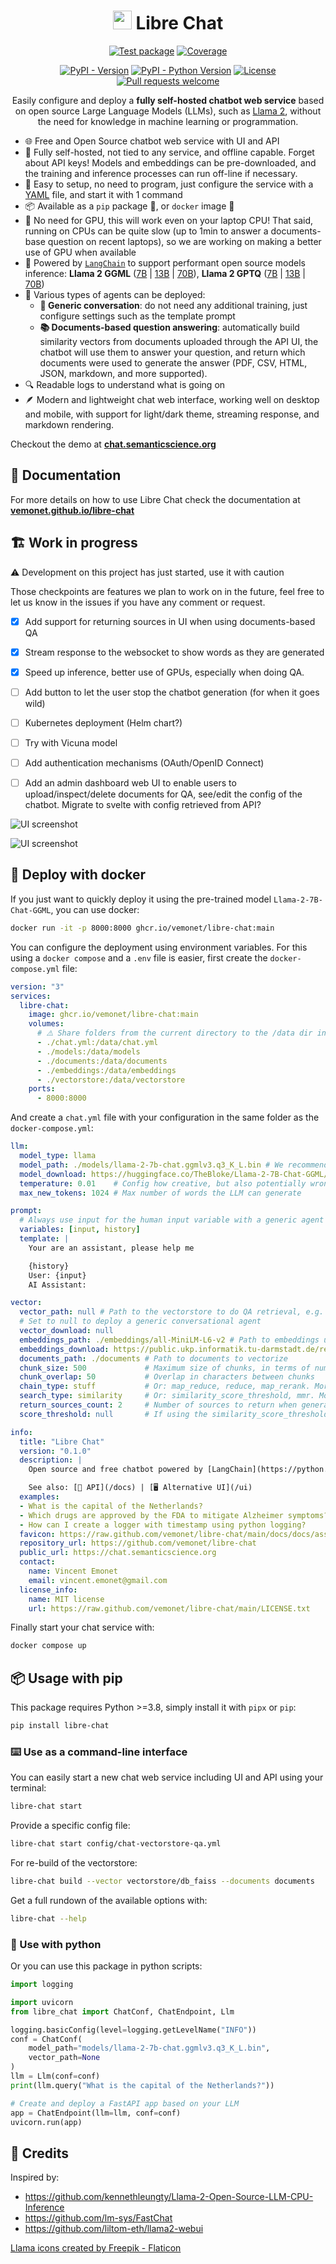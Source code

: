 <div align="center">

# <span><img height="30" src="https://raw.github.com/vemonet/libre-chat/main/docs/docs/assets/logo.png"></span> Libre Chat

[![Test package](https://github.com/vemonet/libre-chat/actions/workflows/test.yml/badge.svg)](https://github.com/vemonet/libre-chat/actions/workflows/test.yml) [![Coverage](https://coverage-badge.samuelcolvin.workers.dev/vemonet/libre-chat.svg)](https://coverage-badge.samuelcolvin.workers.dev/redirect/vemonet/libre-chat)

[![PyPI - Version](https://img.shields.io/pypi/v/libre-chat.svg?logo=pypi&label=PyPI&logoColor=silver)](https://pypi.org/project/libre-chat/)
[![PyPI - Python Version](https://img.shields.io/pypi/pyversions/libre-chat.svg?logo=python&label=Python&logoColor=silver)](https://pypi.org/project/libre-chat/)
[![License](https://img.shields.io/pypi/l/libre-chat)](https://github.com/vemonet/libre-chat/blob/main/LICENSE.txt) [![Pull requests welcome](https://img.shields.io/badge/pull%20requests-welcome-brightgreen)](https://github.com/vemonet/libre-chat/fork)

Easily configure and deploy a **fully self-hosted chatbot web service** based on open source Large Language Models (LLMs), such as [Llama 2](https://ai.meta.com/llama/), without the need for knowledge in machine learning or programmation.

</div>

- 🌐 Free and Open Source chatbot web service with UI and API
- 🏡 Fully self-hosted, not tied to any service, and offline capable. Forget about API keys! Models and embeddings can be pre-downloaded, and the training and inference processes can run off-line if necessary.
- 🚀 Easy to setup, no need to program, just configure the service with a [YAML](https://yaml.org/) file, and start it with 1 command
- 📦 Available as a `pip` package 🐍, or `docker` image 🐳
- 🐌 No need for GPU, this will work even on your laptop CPU! That said, running on CPUs can be quite slow (up to 1min to answer a documents-base question on recent laptops), so we are working on making a better use of GPU when available
- 🦜 Powered by [`LangChain`](https://python.langchain.com) to support performant open source models inference: **Llama 2 GGML** ([7B](https://huggingface.co/TheBloke/Llama-2-7B-Chat-GGML) | [13B](https://huggingface.co/llamaste/Llama-2-13b-chat-hf) | [70B](https://huggingface.co/llamaste/Llama-2-70b-chat-hf)), **Llama 2 GPTQ** ([7B](https://huggingface.co/TheBloke/Llama-2-7B-chat-GPTQ) | [13B](https://huggingface.co/TheBloke/Llama-2-13B-chat-GPTQ) | [70B](https://huggingface.co/TheBloke/Llama-2-70B-chat-GPTQ))
- 🤖 Various types of agents can be deployed:
  - **💬 Generic conversation**: do not need any additional training, just configure settings such as the template prompt
  - **📚 Documents-based question answering**: automatically build similarity vectors from documents uploaded through the API UI, the chatbot will use them to answer your question, and return which documents were used to generate the answer (PDF, CSV, HTML, JSON, markdown, and more supported).
- 🔍 Readable logs to understand what is going on
- 🪶 Modern and lightweight chat web interface, working well on desktop and mobile, with support for light/dark theme, streaming response, and markdown rendering.

Checkout the demo at [**chat.semanticscience.org**](https://chat.semanticscience.org)

## 📖 Documentation

For more details on how to use Libre Chat check the documentation at **[vemonet.github.io/libre-chat](http://vemonet.github.io/libre-chat)**

## 🏗️ Work in progress

⚠️ Development on this project has just started, use it with caution

Those checkpoints are features we plan to work on in the future, feel free to let us know in the issues if you have any comment or request.

- [x] Add support for returning sources in UI when using documents-based QA
- [x] Stream response to the websocket to show words as they are generated
- [x] Speed up inference, better use of GPUs, especially when doing QA.
- [ ] Add button to let the user stop the chatbot generation (for when it goes wild)
- [ ] Kubernetes deployment (Helm chart?)
- [ ] Try with Vicuna model
- [ ] Add authentication mechanisms (OAuth/OpenID Connect)
- [ ] Add an admin dashboard web UI to enable users to upload/inspect/delete documents for QA, see/edit the config of the chatbot. Migrate to svelte with config retrieved from API?


![UI screenshot](https://raw.github.com/vemonet/libre-chat/main/docs/docs/assets/screenshot.png)

![UI screenshot](https://raw.github.com/vemonet/libre-chat/main/docs/docs/assets/screenshot-light.png)

## 🐳 Deploy with docker

If you just want to quickly deploy it using the pre-trained model `Llama-2-7B-Chat-GGML`, you can use docker:

```bash
docker run -it -p 8000:8000 ghcr.io/vemonet/libre-chat:main
```

You can configure the deployment using environment variables. For this using a `docker compose` and a `.env` file is easier, first create the `docker-compose.yml` file:

```yaml
version: "3"
services:
  libre-chat:
    image: ghcr.io/vemonet/libre-chat:main
    volumes:
      # ⚠️ Share folders from the current directory to the /data dir in the container
      - ./chat.yml:/data/chat.yml
      - ./models:/data/models
      - ./documents:/data/documents
      - ./embeddings:/data/embeddings
      - ./vectorstore:/data/vectorstore
    ports:
      - 8000:8000
```

And create a `chat.yml` file with your configuration in the same folder as the `docker-compose.yml`:

```yaml
llm:
  model_type: llama
  model_path: ./models/llama-2-7b-chat.ggmlv3.q3_K_L.bin # We recommend to predownload the files, but you can provide download URLs that will be used if the files are not present:
  model_download: https://huggingface.co/TheBloke/Llama-2-7B-Chat-GGML/resolve/main/llama-2-7b-chat.ggmlv3.q3_K_L.bin
  temperature: 0.01    # Config how creative, but also potentially wrong, the model can be. 0 is safe, 1 is adventurous
  max_new_tokens: 1024 # Max number of words the LLM can generate

prompt:
  # Always use input for the human input variable with a generic agent
  variables: [input, history]
  template: |
    Your are an assistant, please help me

    {history}
    User: {input}
    AI Assistant:

vector:
  vector_path: null # Path to the vectorstore to do QA retrieval, e.g. ./vectorstore/db_faiss
  # Set to null to deploy a generic conversational agent
  vector_download: null
  embeddings_path: ./embeddings/all-MiniLM-L6-v2 # Path to embeddings used to generate the vectors, or use directly from HuggingFace: sentence-transformers/all-MiniLM-L6-v2
  embeddings_download: https://public.ukp.informatik.tu-darmstadt.de/reimers/sentence-transformers/v0.2/all-MiniLM-L6-v2.zip
  documents_path: ./documents # Path to documents to vectorize
  chunk_size: 500             # Maximum size of chunks, in terms of number of characters
  chunk_overlap: 50           # Overlap in characters between chunks
  chain_type: stuff           # Or: map_reduce, reduce, map_rerank. More details: https://docs.langchain.com/docs/components/chains/index_related_chains
  search_type: similarity     # Or: similarity_score_threshold, mmr. More details: https://python.langchain.com/docs/modules/data_connection/retrievers/vectorstore
  return_sources_count: 2     # Number of sources to return when generating an answer
  score_threshold: null       # If using the similarity_score_threshold search type. Between 0 and 1

info:
  title: "Libre Chat"
  version: "0.1.0"
  description: |
    Open source and free chatbot powered by [LangChain](https://python.langchain.com) and [Llama 2](https://ai.meta.com/llama) [7B](https://huggingface.co/TheBloke/Llama-2-7B-Chat-GGML)

    See also: [📡 API](/docs) | [🖥️ Alternative UI](/ui)
  examples:
  - What is the capital of the Netherlands?
  - Which drugs are approved by the FDA to mitigate Alzheimer symptoms?
  - How can I create a logger with timestamp using python logging?
  favicon: https://raw.github.com/vemonet/libre-chat/main/docs/docs/assets/logo.png
  repository_url: https://github.com/vemonet/libre-chat
  public_url: https://chat.semanticscience.org
  contact:
    name: Vincent Emonet
    email: vincent.emonet@gmail.com
  license_info:
    name: MIT license
    url: https://raw.github.com/vemonet/libre-chat/main/LICENSE.txt
```

Finally start your chat service with:

```bash
docker compose up
```

## 📦️ Usage with pip

This package requires Python >=3.8, simply install it with `pipx` or `pip`:

```bash
pip install libre-chat
```

### ⌨️ Use as a command-line interface

You can easily start a new chat web service including UI and API using your terminal:

```bash
libre-chat start
```

Provide a specific config file:

```bash
libre-chat start config/chat-vectorstore-qa.yml
```

For re-build of the vectorstore:

```bash
libre-chat build --vector vectorstore/db_faiss --documents documents
```

Get a full rundown of the available options with:

```bash
libre-chat --help
```

### 🐍 Use with python

Or you can use this package in python scripts:

```python
import logging

import uvicorn
from libre_chat import ChatConf, ChatEndpoint, Llm

logging.basicConfig(level=logging.getLevelName("INFO"))
conf = ChatConf(
	model_path="models/llama-2-7b-chat.ggmlv3.q3_K_L.bin",
    vector_path=None
)
llm = Llm(conf=conf)
print(llm.query("What is the capital of the Netherlands?"))

# Create and deploy a FastAPI app based on your LLM
app = ChatEndpoint(llm=llm, conf=conf)
uvicorn.run(app)
```

## 🤝 Credits

Inspired by:

- https://github.com/kennethleungty/Llama-2-Open-Source-LLM-CPU-Inference
- https://github.com/lm-sys/FastChat
- https://github.com/liltom-eth/llama2-webui

<a href="https://www.flaticon.com/free-icons/llama" title="llama icons">Llama icons created by Freepik - Flaticon</a>

